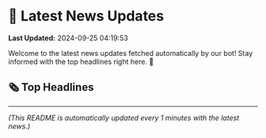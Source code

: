 # 📰 Latest News Updates
**Last Updated:** 2024-09-25 04:19:53

Welcome to the latest news updates fetched automatically by our bot! Stay informed with the top headlines right here. 🚀

## 🗞️ Top Headlines

---
*(This README is automatically updated every 1 minutes with the latest news.)*
